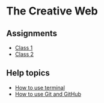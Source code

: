 # The Creative Web

## Assignments
- [Class 1](https://github.com/BarakChamo/The-Creative-Web/tree/master/classes/class%201)
- [Class 2]()


## Help topics
- [How to use terminal](https://github.com/BarakChamo/The-Creative-Web/blob/master/help/Using%20Git.md)
- [How to use Git and GitHub](https://github.com/BarakChamo/The-Creative-Web/blob/master/help/Using%20Terminal.md)

